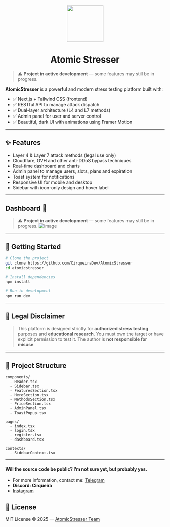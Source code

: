 <div align="center">
  <img width=115 src="https://github.com/user-attachments/assets/4ad8438e-d63f-4d8b-b44b-7001be28b81f" />
  <h1>Atomic Stresser</h1>
</div>

> ⚠️ **Project in active development** — some features may still be in progress.

**AtomicStresser** is a powerful and modern stress testing platform built with:

* ✅ Next.js + Tailwind CSS (frontend)
* ✅ RESTful API to manage attack dispatch
* ✅ Dual-layer architecture (L4 and L7 methods)
* ✅ Admin panel for user and server control
* ✅ Beautiful, dark UI with animations using Framer Motion

---

## ✨ Features

* Layer 4 & Layer 7 attack methods (legal use only)
* Cloudflare, OVH and other anti-DDoS bypass techniques
* Real-time dashboard and charts
* Admin panel to manage users, slots, plans and expiration
* Toast system for notifications
* Responsive UI for mobile and desktop
* Sidebar with icon-only design and hover label

---

## Dashboard 👑
> ⚠️ **Project in active development** — some features may still be in progress.
![image](https://github.com/user-attachments/assets/5e1c72c4-5731-4b74-9c43-64ff89d3657b)

---

## 🚀 Getting Started

```bash
# Clone the project
git clone https://github.com/CirqueiraDev/AtomicStresser
cd atomicstresser

# Install dependencies
npm install

# Run in development
npm run dev
```

---

## 🧪 Legal Disclaimer

> This platform is designed strictly for **authorized stress testing** purposes and **educational research**. You must own the target or have explicit permission to test it. The author is **not responsible for misuse**.

---

## 📂 Project Structure

```
components/
  - Header.tsx
  - Sidebar.tsx
  - FeaturesSection.tsx
  - HeroSection.tsx
  - MethodsSection.tsx
  - PriceSection.tsx
  - AdminPanel.tsx
  - ToastPopup.tsx

pages/
  - index.tsx
  - login.tsx
  - register.tsx
  - dashboard.tsx

contexts/
  - SidebarContext.tsx
```

---

#### Will the source code be public? I’m not sure yet, but probably yes.
- For more information, contact me: [Telegram](https://t.me/cirqueiraz)
- **Discord: Cirqueira**
- <a href="https://www.instagram.com/cirqueirax/">Instagram</a>


## 📄 License

MIT License © 2025 — [AtomicStresser Team](#)
